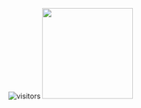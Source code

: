 ![visitors](https://visitor-badge.glitch.me/badge?page_id=435013988)
<img height="180em" src="https://github-readme-stats.vercel.app/api?g4met11=Gapur&show_icons=true&hide_border=true&&count_private=true&include_all_commits=true" />
